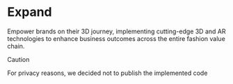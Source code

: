 # Expand
Empower brands on their 3D journey, implementing cutting-edge 3D and AR technologies to enhance business outcomes across the entire fashion value chain.

> [!CAUTION]
>For privacy reasons, we decided not to publish the implemented code
